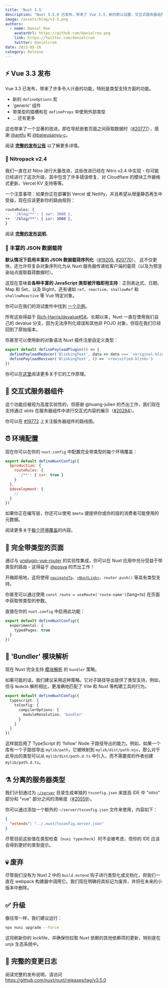 ```yaml
---
title: 'Nuxt 3.5'
description: "Nuxt 3.5.0 已发布，带来了 Vue 3.3、新的默认设置、交互式服务器组件、带类型的页面、环境配置等等功能。"
image: /assets/blog/v3-5.png
authors:
  - name: Daniel Roe
    avatarUrl: https://github.com/danielroe.png
    link: https://twitter.com/danielcroe
    twitter: danielcroe
date: 2023-05-16
category: Release
---
```


## ⚡️ Vue 3.3 发布

Vue 3.3 已发布，带来了许多令人兴奋的功能，特别是类型支持方面的功能。

* 新的 `defineOptions` 宏
* 'generic' 组件
* 带类型的插槽和在 `defineProps` 中使用外部类型
* ... 还有更多

这也带来了一个显著的改进，即在导航嵌套页面之间获取数据时（[#20777](https://github.com/nuxt/nuxt/pull/20777)），感谢 [@antfu](https://github.com/antfu) 和 [@baiwusanyu-c](https://github.com/baiwusanyu-c)。

阅读 **[完整的发布公告](https://blog.vuejs.org/posts/vue-3-3)** 以了解更多详情。

### 🙌 Nitropack v2.4

我们一直在对 Nitro 进行大量改进，这些改进已经在 Nitro v2.4 中实现 - 你可能已经进行了这次升级，其中包含了许多错误修复、对 Cloudflare 的模块工作器格式更新、Vercel KV 支持等等。

一个注意事项：如果你正在部署到 Vercel 或 Netlify，并且希望从增量静态再生中受益，现在应该更新你的路由规则：

```diff
routeRules: {
--  '/blog/**': { swr: 3000 },
++  '/blog/**': { isr: 3000 },
}
```

阅读 **[完整的发布说明](https://github.com/unjs/nitro/releases/tag/v2.4.0)**。

### 💖 丰富的 JSON 数据载荷

**默认情况下启用丰富的 JSON 数据载荷序列化**（[#19205](https://github.com/nuxt/nuxt/pull/19205), [#20770](https://github.com/nuxt/nuxt/pull/20770)）。
这不仅更快，还允许将复杂对象序列化为从 Nuxt 服务器传递给客户端的载荷（以及为预渲染站点提取载荷数据时）。

这现在意味着**各种丰富的 JavaScript 类型被开箱即用支持**：正则表达式、日期、Map 和 Set，以及 BigInt，还有诸如 `ref`、`reactive`、`shallowRef` 和 `shallowReactive` 等 Vue 特定对象。

你可以在我们的测试套件中找到 [一个示例](https://github.com/nuxt/nuxt/blob/main/test/fixtures/basic/pages/json-payload.vue)。

所有这些得益于 [Rich-Harris/devalue#58](https://github.com/Rich-Harris/devalue/pull/58)。长期以来，Nuxt 一直在使用我们自己的 devalue 分支，因为无法序列化错误和其他非 POJO 对象，但现在我们已经回到了原始版本。

你甚至可以使用新的对象语法 Nuxt 插件注册自定义类型：

```ts [plugins/custom-payload-type.ts]
export default definePayloadPlugin(() => {
  definePayloadReducer('BlinkingText', data => data === '<original-blink>' && '_')
  definePayloadReviver('BlinkingText', () => '<revivified-blink>')
})
```

你可以在[这里](https://github.com/rich-harris/devalue#custom-types)阅读更多关于它的工作原理。

## 🛝 交互式服务器组件

这个功能应被视为高度实验性的，但感谢 @huang-julien 的杰出工作，我们现在支持通过 _slots_ 在服务器组件中进行交互式内容的展示（[#20284](https://github.com/nuxt/nuxt/pull/20284)）。

你可以在 [#19772](https://github.com/nuxt/nuxt/issues/19772) 上关注服务器组件的路线图。

## ⏰ 环境配置

现在你可以在你的 `nuxt.config` 中配置完全带类型的每个环境覆盖：

```js
export default defineNuxtConfig({
  $production: {
    routeRules: {
      '/**': { isr: true }
    }
  },
  $development: {
    //
  }
})
```

如果你正在编写层，你还可以使用 `$meta` 键提供你或你的层的消费者可能使用的元数据。

阅读更多关于[每个环境覆盖](https://github.com/nuxt/nuxt/pull/20329)的内容。

## 💪 完全带类型的页面

通过与 [unplugin-vue-router](https://github.com/posva/unplugin-vue-router) 的实验性集成，你可以在 Nuxt 应用中充分受益于带类型的路由 - 这得益于 [@posva](https://github.com/posva) 的杰出工作！

开箱即用地，这将使得 [`navigateTo`](/docs/api/utils/navigate-to)、[`<NuxtLink>`](/docs/api/components/nuxt-link)、`router.push()` 等具有类型支持。

你甚至可以通过使用 `const route = useRoute('route-name')`{lang=ts} 在页面中获取带类型的参数。

直接在你的 `nuxt.config` 中启用此功能：

```ts [nuxt.config.ts]
export default defineNuxtConfig({
  experimental: {
    typedPages: true
  }
})
```

## 🔎 'Bundler' 模块解析

现在 Nuxt 完全支持 [模块解析](https://www.typescriptlang.org/docs/handbook/module-resolution.html) 的 `bundler` 策略。

如果可能的话，我们建议采用这种策略。它对子路径导出提供了类型支持，例如，但与 `Node16` 解析相比，更准确地匹配了 Vite 和 Nuxt 等构建工具的行为。

```ts [nuxt.config.ts]
export default defineNuxtConfig({
  typescript: {
    tsConfig: {
      compilerOptions: {
        moduleResolution: 'bundler'
      }
    }
  }
})
```

这样就启用了 TypeScript 的 'follow' Node 子路径导出的能力。例如，如果一个库有一个子路径导出 `mylib/path`，它被映射到 `mylib/dist/path.mjs`，那么对于此导出的类型可以从 `mylib/dist/path.d.ts` 中引入，而不需要库的作者创建 `mylib/path.d.ts`。

## ⚗️ 分离的服务器类型

我们计划通过为 [`~/server`](/docs/guide/directory-structure/server) 目录生成单独的 `tsconfig.json` 来提高 IDE 中 "nitro" 部分和 "vue" 部分之间的清晰度（[#20559](https://github.com/nuxt/nuxt/pull/20559)）。

你可以通过添加一个额外的 `~/server/tsconfig.json` 文件来使用，内容如下：

```json
{
  "extends": "../.nuxt/tsconfig.server.json"
}
```

尽管目前这些值在类型检查（`nuxi typecheck`）时不会被考虑，但你的 IDE 应该会得到更好的类型提示。

## 💀 废弃

尽管我们没有为 Nuxt 2 中的 `build.extend` 钩子进行类型化或文档化，但我们一直在 webpack 构建器中调用它。我们现在明确将其标记为废弃，并将在未来的小版本中删除。

## ✅ 升级

像往常一样，我们建议运行：

```sh
npx nuxi upgrade --force
```

这将刷新你的 lockfile，并确保你拉取 Nuxt 依赖的其他依赖项的更新，特别是在 unjs 生态系统中。

## 📃 完整的变更日志

阅读完整的发布说明，请访问 https://github.com/nuxt/nuxt/releases/tag/v3.5.0
